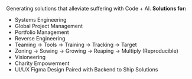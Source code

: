 Generating solutions that alleviate suffering with Code + AI.
**Solutions for:**
- Systems Engineering
- Global Project Management
- Portfolio Management
- Reverse Engineering
- Teaming -> Tools -> Training -> Tracking -> Target
- Zoning -> Sowing -> Growing -> Reaping -> Multiply (Reproducible)
- Visioneering
- Charity Empowerment
- UI/UX Figma Design Paired with Backend to Ship Solutions
